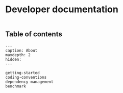 # Developer documentation

```{include} ../../CONTRIBUTING.md
```

## Table of contents

```{toctree}
---
caption: About
maxdepth: 2
hidden:
---

getting-started
coding-conventions
dependency-management
benchmark
```
